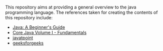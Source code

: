 <p>
	This repository aims at providing a general overview to the java programming language. The references taken for creating the contents of this repository include:

<ul>
	<li><a href="https://www.amazon.com/Java-Beginners-Guide-Herbert-Schildt/dp/0071809252">Java: A Beginner's Guide</a></li>
	<li><a href="https://www.amazon.com/Core-Java-I-Fundamentals-9th/dp/0137081898">Core Java Volume I - Fundamentals</a></li>
	<li><a href="https://www.javatpoint.com/java-tutorial">javatpoint</a></li>
	<li><a href="https://www.geeksforgeeks.org/java/">geeksforgeeks</a></li>
</ul> 
</p>
